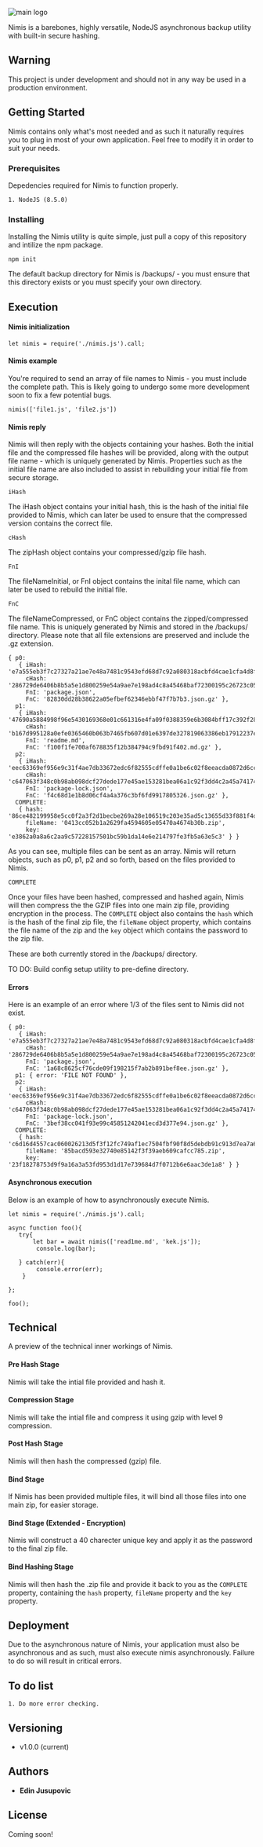 ![main logo](https://i.imgur.com/hWe5gZi.png?raw=true "Main Logo")

Nimis is a barebones, highly versatile, NodeJS asynchronous backup utility with built-in secure hashing.

## Warning

This project is under development and should not in any way be used in a production environment. 

## Getting Started

Nimis contains only what's most needed and as such it naturally requires you to plug in most of your own application. Feel free to modify it in order to suit your needs. 

### Prerequisites

Depedencies required for Nimis to function properly. 

```
1. NodeJS (8.5.0)
```

### Installing

Installing the Nimis utility is quite simple, just pull a copy of this repository and intilize the npm package.

```
npm init 
```

The default backup directory for Nimis is /backups/ - you must ensure that this directory exists or you must specify your own directory. 

## Execution

#### Nimis initialization

```
let nimis = require('./nimis.js').call; 
```

#### Nimis example

You're required to send an array of file names to Nimis - you must include the complete path. This is likely going to undergo some more development soon to fix a few potential bugs. 

```
nimis(['file1.js', 'file2.js'])
```

#### Nimis reply 
Nimis will then reply with the objects containing your hashes. Both the initial file and the compressed file hashes will be provided, along with the output file name - which is uniquely generated by Nimis. Properties such as the initial file name are also included to assist in rebuilding your initial file from secure storage. 


`iHash`


The iHash object contains your initial hash, this is the hash of the initial file provided to Nimis, which can later be used to ensure that the compressed version contains the correct file. 


`cHash`


The zipHash object contains your compressed/gzip file hash.

`FnI`


The fileNameInitial, or FnI object contains the inital file name, which can later be used to rebuild the initial file. 

`FnC`


The fileNameCompressed, or FnC object contains the zipped/compressed file name. This is uniquely generated by Nimis and stored in the /backups/ directory. Please note that all file extensions are preserved and include the .gz extension. 


```
{ p0: 
   { iHash: 'e7a555eb3f7c27327a21ae7e48a7481c9543efd68d7c92a080318acbfd4cae1cfa4d8fd3bcd05d3e51702f6f68112442a2ace378317cbd394a9a5bbf71714f42',
     cHash: '286729de6406b8b5a5e1d800259e54a9ae7e198ad4c8a45468baf72300195c26723c0505c0a7e682ec8ec8374b8743778c295663a334607521fb76a24c6a6361',
     FnI: 'package.json',
     FnC: '82830dd28b38622a05efbef62346ebbf47f7b7b3.json.gz' },
  p1: 
   { iHash: '47690a5884998f96e5430169368e01c661316e4fa09f0388359e6b3084bff17c392f2872e76378e16ce228e62ec01399e8ed096af67bf5ecdf49198b0e0bb503',
     cHash: 'b167d995128a0efe0365460b063b7465fb607d01e6397de327819063386eb17912237ea086f085277a0991facb03156803e7b6cb3dece58a87c36c30e43395d7',
     FnI: 'readme.md',
     FnC: 'f100f1fe700af678835f12b384794c9fbd91f402.md.gz' },
  p2: 
   { iHash: 'eec63369ef956e9c31f4ae7db33672edc6f82555cdffe0a1be6c02f8eeacda0872d6ccf82cb3f78f4266d33c2be7493d585fe58f2e5db984b8501804d90fe6ef',
     cHash: 'c647063f348c0b98ab098dcf27dede177e45ae153281bea06a1c92f3dd4c2a45a741747fa8c3673c158d5867aed8860c68c11bcf4d5604a119cabafef36a9996',
     FnI: 'package-lock.json',
     FnC: 'f4c68d1e1b8d06cf4a4a376c3bf6fd9917805326.json.gz' },
  COMPLETE: 
   { hash: '86ce482199958e5cc0f2a3f2d1becbe269a28e106519c203e35ad5c13655d33f881f4dedb498481dea9b4ff1b3aa377d2f083210c6cb13a0543c6c0ee90123e1',
     fileName: '0413cc052b1a2629fa4594605e05470a4674b30b.zip',
     key: 'e3862a0a8a6c2aa9c57228157501bc59b1da14e6e214797fe3fb5a63e5c3' } }
```

As you can see, multiple files can be sent as an array. Nimis will return objects, such as p0, p1, p2 and so forth, based on the files provided to Nimis. 


`COMPLETE` 

Once your files have been hashed, compressed and hashed again, Nimis will then compress the the GZIP files into one main zip file, providing encryption in the process. The `COMPLETE` object also contains the `hash` which is the hash of the final zip file, the `fileName` object property, which contains the file name of the zip and the `key` object which contains the password to the zip file. 

These are both currently stored in the /backups/ directory. 

TO DO: Build config setup utility to pre-define directory. 

#### Errors

Here is an example of an error where 1/3 of the files sent to Nimis did not exist.

```
{ p0: 
   { iHash: 'e7a555eb3f7c27327a21ae7e48a7481c9543efd68d7c92a080318acbfd4cae1cfa4d8fd3bcd05d3e51702f6f68112442a2ace378317cbd394a9a5bbf71714f42',
     cHash: '286729de6406b8b5a5e1d800259e54a9ae7e198ad4c8a45468baf72300195c26723c0505c0a7e682ec8ec8374b8743778c295663a334607521fb76a24c6a6361',
     FnI: 'package.json',
     FnC: '1a68c8625cf76cde09f198215f7ab2b891bef8ee.json.gz' },
  p1: { error: 'FILE NOT FOUND' },
  p2: 
   { iHash: 'eec63369ef956e9c31f4ae7db33672edc6f82555cdffe0a1be6c02f8eeacda0872d6ccf82cb3f78f4266d33c2be7493d585fe58f2e5db984b8501804d90fe6ef',
     cHash: 'c647063f348c0b98ab098dcf27dede177e45ae153281bea06a1c92f3dd4c2a45a741747fa8c3673c158d5867aed8860c68c11bcf4d5604a119cabafef36a9996',
     FnI: 'package-lock.json',
     FnC: '3bef38cc041f93e99c45851242041ecd3d377e94.json.gz' },
  COMPLETE: 
   { hash: 'c6d16d4557cac060026213d5f3f12fc749af1ec7504fbf90f8d5debdb91c913d7ea7a656fea7b6e62660ad391baea1a3036d53da6b2b49d58ac7243d994abfd9',
     fileName: '85bacd593e32740e85142f3f39aeb609cafcc785.zip',
     key: '23f18278753d9f9a16a3a53fd953d1d17e739684d7f0712b6e6aac3de1a8' } }
```


#### Asynchronous execution
Below is an example of how to asynchronously execute Nimis. 

```
let nimis = require('./nimis.js').call; 

async function foo(){
   try{
       let bar = await nimis(['read1me.md', 'kek.js']); 
        console.log(bar);
       
   } catch(err){
        console.error(err);
    } 
    
}; 

foo();
```

## Technical 

A preview of the technical inner workings of Nimis. 

#### Pre Hash Stage 

Nimis will take the intial file provided and hash it. 

#### Compression Stage 

Nimis will take the intial file and compress it using gzip with level 9 compression.

#### Post Hash Stage 

Nimis will then hash the compressed (gzip) file. 

#### Bind Stage 

If Nimis has been provided multiple files, it will bind all those files into one main zip, for easier storage. 

#### Bind Stage (Extended - Encryption)

Nimis will construct a 40 charecter unique key and apply it as the password to the final zip file. 

#### Bind Hashing Stage 

Nimis will then hash the .zip file and provide it back to you as the `COMPLETE` property, containing the `hash` property, `fileName` property and the `key` property. 


## Deployment

Due to the asynchronous nature of Nimis, your application must also be asynchronous and as such, must also execute nimis asynchronously. Failure to do so will result in critical errors. 


## To do list

```
1. Do more error checking. 

```

## Versioning

* v1.0.0 (current) 

## Authors

* **Edin Jusupovic** 


## License

Coming soon!


